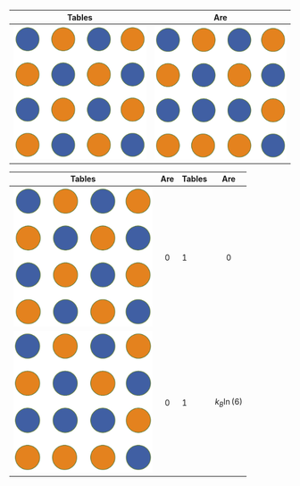 | Tables        | Are           |
| ------------- |:-------------:|
| <img src="Figures/Ordered.png" alt="MAPbBr3" style="width: 250px;"/> |<img src="Figures/Disordered.png" alt="MAPbBr3" style="width: 250px;"/> |


 Tables        | Are           | Tables        | Are           
 ------------- |:-------------:| ------------- |:-------------:
 <img src="Figures/Ordered.png" alt="MAPbBr3" style="width: 250px;"/>|0 |1  |0 
 <img src="Figures/Disordered.png" alt="MAPbBr3" style="width: 250px;"/> | 0 | 1 | $k_B \ln(6)$ 
 